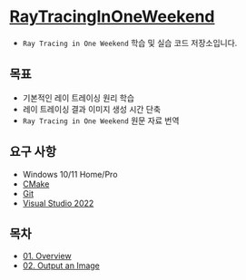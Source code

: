 # [RayTracingInOneWeekend](https://raytracing.github.io/books/RayTracingInOneWeekend.html)
- `Ray Tracing in One Weekend` 학습 및 실습 코드 저장소입니다.

## 목표
- 기본적인 레이 트레이싱 원리 학습
- 레이 트레이싱 결과 이미지 생성 시간 단축
- `Ray Tracing in One Weekend` 원문 자료 번역

## 요구 사항
- Windows 10/11 Home/Pro
- [CMake](https://cmake.org/)
- [Git](https://git-scm.com/)
- [Visual Studio 2022](https://visualstudio.microsoft.com/ko/downloads/)

## 목차
- [01. Overview](./Docs/Chapter01.md)
- [02. Output an Image](.//Docs/Chapter02.md)